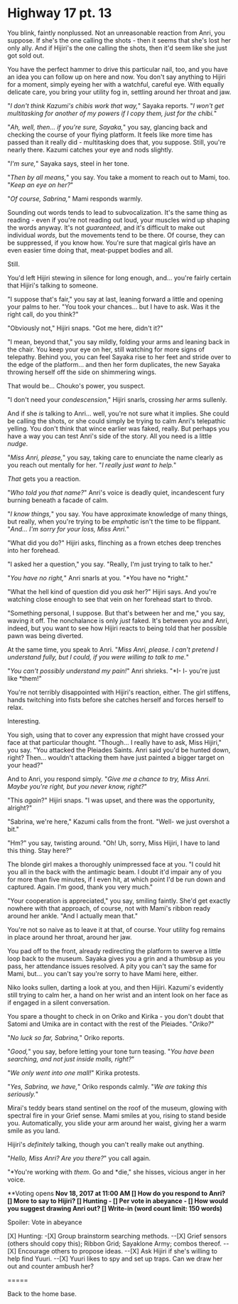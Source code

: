 # Highway 17 pt. 13

You blink, faintly nonplussed. Not an unreasonable reaction from Anri, you suppose. If she's the one calling the shots - then it seems that she's lost her only ally. And if Hijiri's the one calling the shots, then it'd seem like she just got sold out.

You have the perfect hammer to drive this particular nail, too, and you have an idea you can follow up on here and now. You don't say anything to Hijiri for a moment, simply eyeing her with a watchful, careful eye. With equally delicate care, you bring your utility fog in, settling around her throat and jaw.

"*I don't think Kazumi's chibis work that way,*" Sayaka reports. "*I won't get multitasking for *another* of my powers if I copy them, just for the chibi.*"

"*Ah, well, then... if you're sure, Sayaka,*" you say, glancing back and checking the course of your flying platform. It feels like more time has passed than it really did - multitasking does that, you suppose. Still, you're nearly there. Kazumi catches your eye and nods slightly.

"*I'm sure,*" Sayaka says, steel in her tone.

"*Then by all means,*" you say. You take a moment to reach out to Mami, too. "*Keep an eye on her?*"

"*Of course, Sabrina,*" Mami responds warmly.

Sounding out words tends to lead to subvocalization. It's the same thing as reading - even if you're not reading out loud, your muscles wind up shaping the words anyway. It's not *guaranteed*, and it's difficult to make out individual *words*, but the movements tend to be there. Of course, they can be suppressed, if you know how. You're sure that magical girls have an even easier time doing that, meat-puppet bodies and all.

Still.

You'd left Hijiri stewing in silence for long enough, and... you're fairly certain that Hijiri's talking to someone.

"I suppose that's fair," you say at last, leaning forward a little and opening your palms to her. "You took your chances... but I have to ask. Was it the right call, do you think?"

"Obviously not," Hijiri snaps. "Got me here, didn't it?"

"I mean, beyond that," you say mildly, folding your arms and leaning back in the chair. You keep your eye on her, still watching for more signs of telepathy. Behind you, you can feel Sayaka rise to her feet and stride over to the edge of the platform... and then her form duplicates, the new Sayaka throwing herself off the side on shimmering wings.

That would be... Chouko's power, you suspect.

"I don't need your *condescension*," Hijiri snarls, crossing *her* arms sullenly.

And if she *is* talking to Anri... well, you're not sure what it implies. She could be calling the shots, or she could simply be trying to calm Anri's telepathic yelling. You don't think that wince earlier was faked, really. But perhaps you have a way you can test Anri's side of the story. All you need is a little *nudge*.

"*Miss Anri, please,*" you say, taking care to enunciate the name clearly as you reach out mentally for her. "*I really just want to help.*"

*That* gets you a reaction.

"*Who told you that name?*" Anri's voice is deadly quiet, incandescent fury burning beneath a facade of calm.

"*I know things,*" you say. You have approximate knowledge of many things, but really, when you're trying to be *emphatic* isn't the time to be flippant. "*And... I'm sorry for your loss, Miss Anri.*"

"What did you do?" Hijiri asks, flinching as a frown etches deep trenches into her forehead.

"I asked her a question," you say. "Really, I'm just trying to talk to her."

"*You have no right,*" Anri snarls at you. "\*You have no \*right."

"What the hell kind of question did you *ask* her?" Hijiri says. And you're watching close enough to see that vein on her forehead start to throb.

"Something personal, I suppose. But that's between her and me," you say, waving it off. The nonchalance is only *just* faked. It's between you and Anri, indeed, but you want to see how Hijiri reacts to being told that her possible pawn was being diverted.

At the same time, you speak to Anri. "*Miss Anri, please. I can't pretend I understand fully, but I could, if you were willing to talk to me.*"

"*You can't possibly understand my pain!*" Anri shrieks. "\*I- I- you're just like \*them!"

You're not terribly disappointed with Hijiri's reaction, either. The girl stiffens, hands twitching into fists before she catches herself and forces herself to relax.

Interesting.

You sigh, using that to cover any expression that might have crossed your face at that particular thought. "Though... I really have to ask, Miss Hijiri," you say. "You attacked the Pleiades Saints. Anri said you'd be hunted down, right? Then... wouldn't attacking them have just painted a bigger target on your head?"

And to Anri, you respond simply. "*Give me a chance to try, Miss Anri. Maybe you're right, but you never know, right?*"

"This *again*?" Hijiri snaps. "I was upset, and there was the opportunity, alright?"

"Sabrina, we're here," Kazumi calls from the front. "Well- we just overshot a bit."

"Hm?" you say, twisting around. "Oh! Uh, sorry, Miss Hijiri, I have to land this thing. Stay here?"

The blonde girl makes a thoroughly unimpressed face at you. "I could hit you all in the back with the antimagic beam. I doubt it'd impair any of you for more than five minutes, if I even hit, at which point I'd be run down and captured. Again. I'm good, thank you very much."

"Your cooperation is appreciated," you say, smiling faintly. She'd get exactly nowhere with that approach, of course, not with Mami's ribbon ready around her ankle. "And I actually mean that."

You're not so naive as to leave it at that, of course. Your utility fog remains in place around her throat, around her jaw.

You pad off to the front, already redirecting the platform to swerve a little loop back to the museum. Sayaka gives you a grin and a thumbsup as you pass, her attendance issues resolved. A pity you can't say the same for Mami, but... you can't say you're sorry to have Mami here, either.

Niko looks sullen, darting a look at you, and then Hijiri. Kazumi's evidently still trying to calm her, a hand on her wrist and an intent look on her face as if engaged in a silent conversation.

You spare a thought to check in on Oriko and Kirika - you don't doubt that Satomi and Umika are in contact with the rest of the Pleiades. "*Oriko?*"

"*No luck so far, Sabrina,*" Oriko reports.

"*Good,*" you say, before letting your tone turn teasing. "*You *have* been searching, and not just inside malls, right?*"

"*We only went into one mall!*" Kirika protests.

"*Yes, Sabrina, we have,*" Oriko responds calmly. "*We *are* taking this seriously.*"

Mirai's teddy bears stand sentinel on the roof of the museum, glowing with spectral fire in your Grief sense. Mami smiles at you, rising to stand beside you. Automatically, you slide your arm around her waist, giving her a warm smile as you land.

Hijiri's *definitely* talking, though you can't really make out anything.

"*Hello, Miss Anri? Are you there?*" you call again.

"\*You're working with *them*. Go and \*die," she hisses, vicious anger in her voice.

\*\*Voting opens **Nov 18, 2017 at 11:00 AM
\[] How do you respond to Anri?
\[] More to say to Hijiri?
\[] Hunting
\- \[] Per vote in abeyance
\- \[] How would you suggest drawing Anri out?
\[] Write-in (word count limit: 150 words)**

Spoiler: Vote in abeyance

\[X] Hunting:
-\[X] Group brainstorm searching methods.
\--\[X] Grief sensors (others should copy this); Ribbon Grid; Sayaklone Army; combos thereof.
\--\[X] Encourage others to propose ideas.
\--\[X] Ask Hijiri if she's willing to help find Yuuri.
\--\[X] Yuuri likes to spy and set up traps. Can we draw her out and counter ambush her?

\=====​

Back to the home base.
